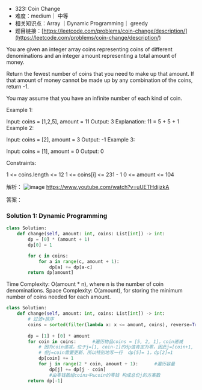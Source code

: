 
* 323: Coin Change
* 难度：medium｜ 中等
* 相关知识点：Array ｜Dynamic Programming｜ greedy
* 题目链接：[https://leetcode.com/problems/coin-change/description/](https://leetcode.com/problems/coin-change/description/)


You are given an integer array coins representing coins of different denominations and an integer amount representing a total amount of money.

Return the fewest number of coins that you need to make up that amount. If that amount of money cannot be made up by any combination of the coins, return -1.

You may assume that you have an infinite number of each kind of coin.

 

Example 1:

Input: coins = [1,2,5], amount = 11
Output: 3
Explanation: 11 = 5 + 5 + 1
Example 2:

Input: coins = [2], amount = 3
Output: -1
Example 3:

Input: coins = [1], amount = 0
Output: 0
 

Constraints:

1 <= coins.length <= 12
1 <= coins[i] <= 231 - 1
0 <= amount <= 104

解析：
![image](https://github.com/hinswhale/leetcode/assets/22999866/35a70e11-68f8-4411-b4e9-0951be24697e)
https://www.youtube.com/watch?v=uUETHdijzkA

答案：

### Solution 1: Dynamic Programming
```python
class Solution:
    def change(self, amount: int, coins: List[int]) -> int:
        dp = [0] * (amount + 1)
        dp[0] = 1

        for c in coins:
            for a in range(c, amount + 1): 
                dp[a] += dp[a-c]
        return dp[amount]
```
Time Complexity: O(amount * n), where n is the number of coin denominations.
Space Complexity: O(amount), for storing the minimum number of coins needed for each amount.

```python
class Solution:
    def change(self, amount: int, coins: List[int]) -> int:
        # 过滤+排序   
        coins = sorted(filter(lambda x: x <= amount, coins), reverse=True)
        
        dp = [1] + [0] * amount
        for coin in coins:      #遍历物品coins = [5, 2, 1]，coin递减
            # 因为coin递减，位于j=[1, coin-1]的dp值肯定为零，因此j=[coin+1, 2*coin-1]的dp值不用修改
            # 但j=coin需要更新，所以特别地写一行  dp[5]= 1，dp[2]=1
            dp[coin] += 1
            for j in range(2 * coin, amount + 1):      #遍历容量   
                dp[j] += dp[j - coin]   
                #由零钱数组coins中≥coin的零钱 构成总价j的方案数               
        return dp[-1]
```
